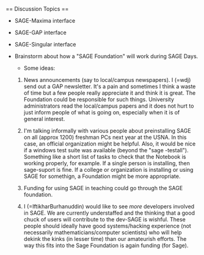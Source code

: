 == Discussion Topics ==

* SAGE-Maxima interface 

* SAGE-GAP interface

* SAGE-Singular interface

* Brainstorm about how a "SAGE Foundation" will work during SAGE Days. 

  * Some ideas:

   1. News announcements (say to local/campus newspapers). I (=wdj) send out a
   GAP newsletter. It's a pain and sometimes I think a waste of time but a few people
   really appreciate it and think it is great. The Foundation could be
   responsible for such things. University administrators read the local/campus
   papers and it does not hurt to just inform people of what is going on,
   especially when it is of general interest.

   2. I'm talking informally with various people about preinstalling SAGE on
   all (approx 1200) freshman PCs next year at the USNA. In this case, an official
   organization might be helpful. Also, it would be nice if a windows test
   suite was available (beyond the "sage -testall"). Something like a short
   list of tasks to check that the Notebook is working properly, for example.
   If a single person is installing, then sage-suport is fine. If a college
   or organization is installing or using SAGE for somethign, a Foundation
   might be more appropriate.

   3. Funding for using SAGE in teaching could go through the SAGE foundation.

   4. I (=IftikharBurhanuddin) would like to see *more* developers involved in SAGE. We are currently understaffed and the thinking that a good chuck of users will contribute to the dev-SAGE is wishful. These people should ideally have good systems/hacking experience (not necessarily mathematicians/computer scientists) who will help dekink the kinks (in lesser time) than our amateurish efforts. The way this fits into the Sage Foundation is again funding (for Sage).
